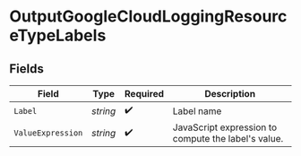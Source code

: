 # OutputGoogleCloudLoggingResourceTypeLabels


## Fields

| Field                                               | Type                                                | Required                                            | Description                                         |
| --------------------------------------------------- | --------------------------------------------------- | --------------------------------------------------- | --------------------------------------------------- |
| `Label`                                             | *string*                                            | :heavy_check_mark:                                  | Label name                                          |
| `ValueExpression`                                   | *string*                                            | :heavy_check_mark:                                  | JavaScript expression to compute the label's value. |